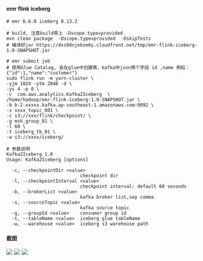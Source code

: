 #### emr flink iceberg 
```shell
# emr 6.6.0 iceberg 0.13.2

# build, 注意build带上 -Dscope.type=provided 
mvn clean package  -Dscope.type=provided  -DskipTests 
# 编译好jar https://dxs9dnjebzm6y.cloudfront.net/tmp/emr-flink-iceberg-1.0-SNAPSHOT.jar

# emr submit job
# 使用Glue Catalog, 会在glue中创建表，kafka中json两个字段 id ,name 例如：{"id":1,"name":"customer"}
sudo flink run -m yarn-cluster \
-yjm 1024 -ytm 2048 -d \
-ys 4 -p 8 \
-c  com.aws.analytics.Kafka2Iceberg  \
/home/hadoop/emr-flink-iceberg-1.0-SNAPSHOT.jar \
-b b-2.xxxxx.kafka.ap-southeast-1.amazonaws.com:9092 \
-s xxxx_topic_001 \
-c s3://xxx/flink/checkpoint/ \
-g msk_group_01 \
-l 60 \
-t iceberg_tb_01 \
-w s3://xxxx/iceberg/ 

# 参数说明
Kafka2Iceberg 1.0
Usage: Kafka2Iceberg [options]

  -c, --checkpointDir <value>
                           checkpoint dir
  -l, --checkpointInterval <value>
                           checkpoint interval: default 60 seconds
  -b, --brokerList <value>
                           kafka broker list,sep comma
  -s, --sourceTopic <value>
                           kafka source topic
  -g, --groupId <value>    consumer group id
  -t, --tableName <value>  iceberg glue tableName
  -w, --warehouse <value>  iceberg s3 warehouse path

```
#### 截图
![](https://pcmyp.oss-accelerate.aliyuncs.com/markdown/Apache_Flink_Web_Dashboard.png)
![](https://pcmyp.oss-accelerate.aliyuncs.com/markdown/20220707022024.png)
![](https://pcmyp.oss-accelerate.aliyuncs.com/markdown/chaopan_08f8bc6ad936__.png)
